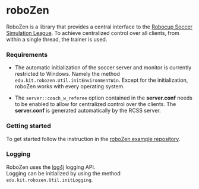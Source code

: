# roboZen
RoboZen is a library that provides a central interface to the [Robocup Soccer Simulation League](http://wiki.robocup.org/wiki/Soccer_Simulation_League). To achieve centralized control over all clients, from within a single thread, the trainer is used.

### Requirements
- The automatic initialization of the soccer server and monitor is currently restricted to Windows.
Namely the method `edu.kit.robozen.Util.initEnvironmentWin`. Except for the initialization, roboZen works with every operating system.

- The `server::coach_w_referee` option contained in the **server.conf** needs to be enabled to allow for centralized control over the clients.
The **server.conf** is generated automatically by the RCSS server.

### Getting started
To get started follow the instruction in the [roboZen example repository](https://github.com/devgg/roboZen_examples).

### Logging
RoboZen uses the [log4j](http://logging.apache.org/log4j/2.x/index.html) logging API.   
Logging can be initialized by using the method `edu.kit.robozen.Util.initLogging`.
